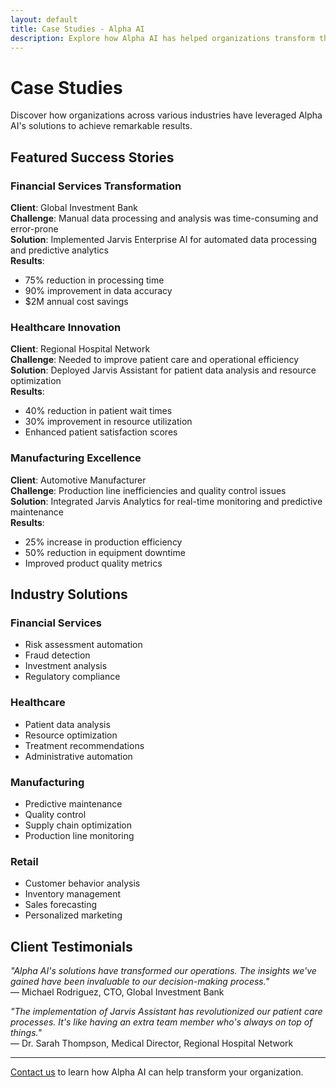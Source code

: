 ```yaml
---
layout: default
title: Case Studies - Alpha AI
description: Explore how Alpha AI has helped organizations transform their operations with AI solutions.
---
```


# Case Studies

Discover how organizations across various industries have leveraged Alpha AI's solutions to achieve remarkable results.

## Featured Success Stories

### Financial Services Transformation
**Client**: Global Investment Bank  
**Challenge**: Manual data processing and analysis was time-consuming and error-prone  
**Solution**: Implemented Jarvis Enterprise AI for automated data processing and predictive analytics  
**Results**:
- 75% reduction in processing time
- 90% improvement in data accuracy
- $2M annual cost savings

### Healthcare Innovation
**Client**: Regional Hospital Network  
**Challenge**: Needed to improve patient care and operational efficiency  
**Solution**: Deployed Jarvis Assistant for patient data analysis and resource optimization  
**Results**:
- 40% reduction in patient wait times
- 30% improvement in resource utilization
- Enhanced patient satisfaction scores

### Manufacturing Excellence
**Client**: Automotive Manufacturer  
**Challenge**: Production line inefficiencies and quality control issues  
**Solution**: Integrated Jarvis Analytics for real-time monitoring and predictive maintenance  
**Results**:
- 25% increase in production efficiency
- 50% reduction in equipment downtime
- Improved product quality metrics

## Industry Solutions

### Financial Services
- Risk assessment automation
- Fraud detection
- Investment analysis
- Regulatory compliance

### Healthcare
- Patient data analysis
- Resource optimization
- Treatment recommendations
- Administrative automation

### Manufacturing
- Predictive maintenance
- Quality control
- Supply chain optimization
- Production line monitoring

### Retail
- Customer behavior analysis
- Inventory management
- Sales forecasting
- Personalized marketing

## Client Testimonials

*"Alpha AI's solutions have transformed our operations. The insights we've gained have been invaluable to our decision-making process."*  
— Michael Rodriguez, CTO, Global Investment Bank

*"The implementation of Jarvis Assistant has revolutionized our patient care processes. It's like having an extra team member who's always on top of things."*  
— Dr. Sarah Thompson, Medical Director, Regional Hospital Network

---

[Contact us](/contact) to learn how Alpha AI can help transform your organization. 